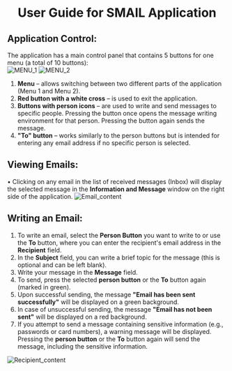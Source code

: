 # <p align="center">User Guide for SMAIL Application</p>
## Application Control:
The application has a main control panel that contains 5 buttons for one menu (a total of 10 buttons):  
![MENU_1](https://github.com/Marxs31/testing-sos/blob/cc4775e96a10d8273feac5364e4163d0cb4f7499/screens/menu1_bar.png)
![MENU_2](https://github.com/Marxs31/testing-sos/blob/cc4775e96a10d8273feac5364e4163d0cb4f7499/screens/menu2_bar.png)

1. **Menu** – allows switching between two different parts of the application (Menu 1 and Menu 2).
2. **Red button with a white cross** – is used to exit the application.
3. **Buttons with person icons** – are used to write and send messages to specific people. Pressing the button once opens the message writing environment for that person. Pressing the button again sends the message.
4. **"To" button** – works similarly to the person buttons but is intended for entering any email address if no specific person is selected.

## Viewing Emails:
• Clicking on any email in the list of received messages (Inbox) will display the selected message in the **Information and Message** window on the right side of the application.
![Email_content](https://github.com/Marxs31/testing-sos/blob/cc4775e96a10d8273feac5364e4163d0cb4f7499/screens/email_content.png)

## Writing an Email:
1. To write an email, select the **Person Button** you want to write to or use the **To** button, where you can enter the recipient's email address in the **Recipient** field.
2. In the **Subject** field, you can write a brief topic for the message (this is optional and can be left blank).
3. Write your message in the **Message** field.
4. To send, press the selected **person button** or the **To** button again (marked in green).
5. Upon successful sending, the message **"Email has been sent successfully"** will be displayed on a green background.
6. In case of unsuccessful sending, the message **"Email has not been sent"** will be displayed on a red background.
7. If you attempt to send a message containing sensitive information (e.g., passwords or card numbers), a warning message will be displayed. Pressing the **person button** or the **To** button again will send the message, including the sensitive information.

![Recipient_content](https://github.com/Marxs31/testing-sos/blob/cc4775e96a10d8273feac5364e4163d0cb4f7499/screens/recipient_content.png)
